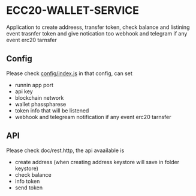 # ECC20-WALLET-SERVICE
Application to create addreess, transfer token, check balance and listining event trasnfer token and give notication too webhook and telegram if any event erc20 tarnsfer

## Config
Please check [config/index.js](config/index.js) in that config, can set 
- runnin app port
- api key
- blockchain network
- wallet phasspharese
- token info that will be listened 
- webhook and telegream notification if any event erc20 tarnsfer 

## API
Please check doc/rest.http, the api avaailable is
- create address  (when creating address keystore will save in folder keystore)
- check balance
- info token
- send token
